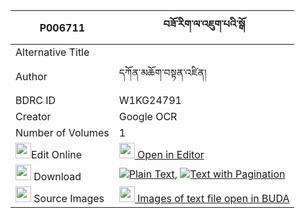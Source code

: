 |P006711|བཟོ་རིག་ལ་འཇུག་པའི་སྒོ 
| --- | --- 
|Alternative Title |
|Author| དཀོན་མཆོག་བསྟན་འཛིན།
|BDRC ID | W1KG24791
|Creator | Google OCR
|Number of Volumes| 1
|<img width="25" src="https://img.icons8.com/color/25/000000/edit-property.png">Edit Online| [<img width="25" src="https://avatars.githubusercontent.com/u/45091458?s=200&v=4"> Open in Editor](http://editor.openpecha.org/P006711)
|<img width="25" src="https://img.icons8.com/fluent/48/000000/download-2.png"/>  Download | [![](https://img.icons8.com/color/20/000000/txt.png)Plain Text](https://github.com/Openpecha/P006711/releases/download/v1/zorik_la_jukpa_i_go_plain_P006711.zip), [![](https://img.icons8.com/color/20/000000/txt.png)Text with Pagination](https://github.com/Openpecha/P006711/releases/download/v1/zorik_la_jukpa_i_go_pages_P006711.zip)
|<img width="25" src="https://img.icons8.com/plasticine/100/000000/pictures-folder.png"/>  Source Images | [<img width="25" src="https://library.bdrc.io/icons/BUDA-small.svg"> Images of text file open in BUDA](https://library.bdrc.io/show/bdr:W1KG24791)